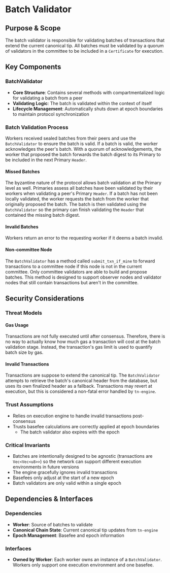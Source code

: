 # Batch Validator

## Purpose & Scope

The batch validator is responsible for validating batches of transactions that extend the current canonical tip.
All batches must be validated by a quorum of validators in the committee to be included in a `Certificate` for execution.

## Key Components

### BatchValidator

- **Core Structure**: Contains several methods with compartmentalized logic for validating a batch from a peer
- **Validating Logic**: The batch is validated within the context of itself
- **Lifecycle Management**: Automatically shuts down at epoch boundaries to maintain protocol synchronization

### Batch Validation Process

Workers received sealed batches from their peers and use the `BatchValidator` to ensure the batch is valid.
If a batch is valid, the worker acknowledges the peer's batch.
With a quorum of acknowledgements, the worker that proposed the batch forwards the batch digest to its Primary to be included in the next Primary `Header`.

#### Missed Batches

The byzantine nature of the protocol allows batch validation at the Primary level as well.
Primaries assess all batches have been validated by their workers when validating a peer's Primary `Header`.
If a batch has not been locally validated, the worker requests the batch from the worker that originally proposed the batch.
The batch is then validated using the `BatchValidator` so the primary can finish validating the `Header` that contained the missing batch digest.

#### Invalid Batches

Workers return an error to the requesting worker if it deems a batch invalid.

#### Non-committee Node

The `BatchValidator` has a method called `submit_txn_if_mine` to forward transactions to a committee node if this node is not in the current committee.
Only committee validators are able to build and propose batches.
This method is designed to support observer nodes and validator nodes that still contain transactions but aren't in the committee.

## Security Considerations

### Threat Models

#### Gas Usage

Transactions are not fully executed until after consensus.
Therefore, there is no way to actually know how much gas a transaction will cost at the batch validation stage.
Instead, the transaction's gas limit is used to quantify batch size by gas.

#### Invalid Transactions

Transactions are suppose to extend the canonical tip.
The `BatchValidator` attempts to retrieve the batch's canonical header from the database, but uses its own finalized header as a fallback.
Transactions may revert at execution, but this is considered a non-fatal error handled by `tn-engine`.

### Trust Assumptions

- Relies on execution engine to handle invalid transactions post-consensus
- Trusts basefee calculations are correctly applied at epoch boundaries
  - The batch validator also expires with the epoch

### Critical Invariants

- Batches are intentionally designed to be agnostic (transactions are `Vec<Vec<u8>>`) so the network can support different execution environments in future versions
- The engine gracefully ignores invalid transactions
- Basefees only adjust at the start of a new epoch
- Batch validators are only valid within a single epoch

## Dependencies & Interfaces

### Dependencies

- **Worker**: Source of batches to validate
- **Canonical Chain State**: Current canonical tip updates from `tn-engine`
- **Epoch Management**: Basefee and epoch information

### Interfaces

- **Owned by Worker**: Each worker owns an instance of a `BatchValidator`. Workers only support one execution environment and one basefee.
